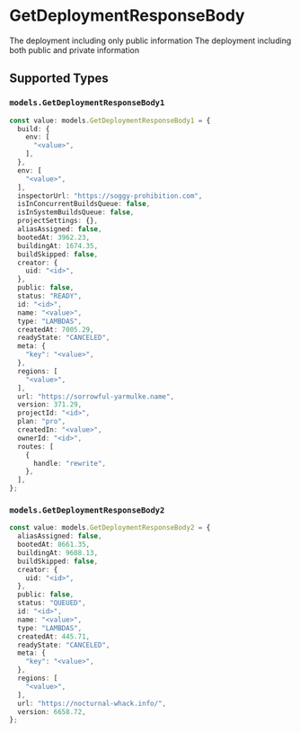# GetDeploymentResponseBody

The deployment including only public information
The deployment including both public and private information


## Supported Types

### `models.GetDeploymentResponseBody1`

```typescript
const value: models.GetDeploymentResponseBody1 = {
  build: {
    env: [
      "<value>",
    ],
  },
  env: [
    "<value>",
  ],
  inspectorUrl: "https://soggy-prohibition.com",
  isInConcurrentBuildsQueue: false,
  isInSystemBuildsQueue: false,
  projectSettings: {},
  aliasAssigned: false,
  bootedAt: 3962.23,
  buildingAt: 1674.35,
  buildSkipped: false,
  creator: {
    uid: "<id>",
  },
  public: false,
  status: "READY",
  id: "<id>",
  name: "<value>",
  type: "LAMBDAS",
  createdAt: 7005.29,
  readyState: "CANCELED",
  meta: {
    "key": "<value>",
  },
  regions: [
    "<value>",
  ],
  url: "https://sorrowful-yarmulke.name",
  version: 371.29,
  projectId: "<id>",
  plan: "pro",
  createdIn: "<value>",
  ownerId: "<id>",
  routes: [
    {
      handle: "rewrite",
    },
  ],
};
```

### `models.GetDeploymentResponseBody2`

```typescript
const value: models.GetDeploymentResponseBody2 = {
  aliasAssigned: false,
  bootedAt: 8661.35,
  buildingAt: 9608.13,
  buildSkipped: false,
  creator: {
    uid: "<id>",
  },
  public: false,
  status: "QUEUED",
  id: "<id>",
  name: "<value>",
  type: "LAMBDAS",
  createdAt: 445.71,
  readyState: "CANCELED",
  meta: {
    "key": "<value>",
  },
  regions: [
    "<value>",
  ],
  url: "https://nocturnal-whack.info/",
  version: 6658.72,
};
```

